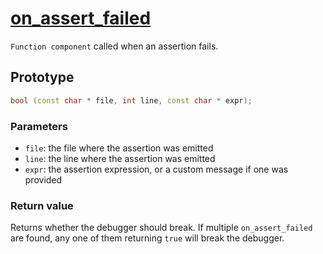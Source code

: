 # [on_assert_failed](on_assert_failed.hpp)

`Function component` called when an assertion fails.

## Prototype

```cpp
bool (const char * file, int line, const char * expr);
```

### Parameters

* `file`: the file where the assertion was emitted
* `line`: the line where the assertion was emitted
* `expr`: the assertion expression, or a custom message if one was provided

### Return value

Returns whether the debugger should break. If multiple `on_assert_failed` are found, any one of them returning `true` will break the debugger.